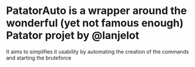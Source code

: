 # PatatorAuto is a wrapper around the wonderful (yet not famous enough) Patator projet by @lanjelot

It aims to simplifies it usability by automating the creation of the commands and starting the bruteforce
